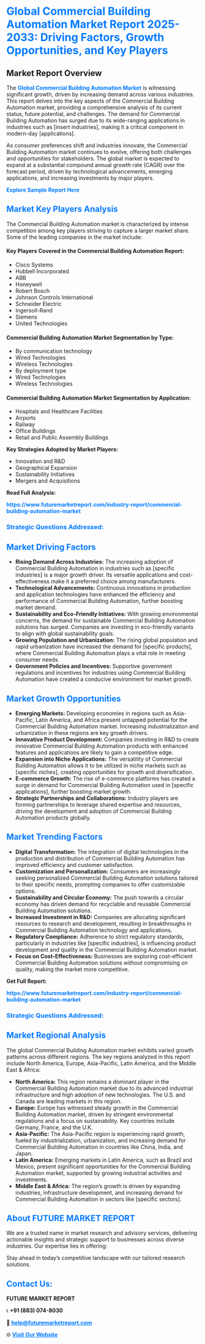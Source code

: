 <h1 style="color: #007BFF;">Global Commercial Building Automation Market Report 2025-2033: Driving Factors, Growth Opportunities, and Key Players</h1>

<section id="overview">
<h2>Market Report Overview</h2>
<p>The <a href="https://www.futuremarketreport.com/industry-report/commercial-building-automation-market" style="color: #007BFF; text-decoration: none;"><strong>Global Commercial Building Automation Market</strong></a> is witnessing significant growth, driven by increasing demand across various industries. This report delves into the key aspects of the Commercial Building Automation market, providing a comprehensive analysis of its current status, future potential, and challenges. The demand for Commercial Building Automation has surged due to its wide-ranging applications in industries such as [insert industries], making it a critical component in modern-day [applications].</p>
<p>As consumer preferences shift and industries innovate, the Commercial Building Automation market continues to evolve, offering both challenges and opportunities for stakeholders. The global market is expected to expand at a substantial compound annual growth rate (CAGR) over the forecast period, driven by technological advancements, emerging applications, and increasing investments by major players.</p>
</section>

<section id="overview">
<p><a href="https://www.futuremarketreport.com/request-sample/reportId=107763" style="color: #007BFF; text-decoration: none;"><strong>Explore Sample Report Here</strong></a></p>
</section>

<section id="key-players">
<h2 style="color: #007BFF;">Market Key Players Analysis</h2>
<p>The Commercial Building Automation market is characterized by intense competition among key players striving to capture a larger market share. Some of the leading companies in the market include:</p>
<h4>Key Players Covered in the Commercial Building Automation Report:</h4>
<ul><li>Cisco Systems</li><li>Hubbell Incorporated</li><li>ABB</li><li>Honeywell</li><li>Robert Bosch</li><li>Johnson Controls International</li><li>Schneider Electric</li><li>Ingersoll-Rand</li><li>Siemens</li><li>United Technologies</li></ul>
<h4>Commercial Building Automation Market Segmentation by Type:</h4>
<ul><li>By communication technology</li><li>Wired Technologies</li><li>Wireless Technologies</li><li>By deployment type</li><li>Wired Technologies</li><li>Wireless Technologies</li></ul>

<h4>Commercial Building Automation Market Segmentation by Application:</h4>
<ul><li>Hospitals and Healthcare Facilities</li><li>Airports</li><li>Railway</li><li>Office Buildings</li><li>Retail and Public Assembly Buildings</li></ul>
<p><strong>Key Strategies Adopted by Market Players:</strong></p>
<ul>
<li>Innovation and R&D</li>
<li>Geographical Expansion</li>
<li>Sustainability Initiatives</li>
<li>Mergers and Acquisitions</li>
</ul>
</section>

<section>
<p><strong>Read Full Analysis: </strong></p><a href="https://www.futuremarketreport.com/industry-report/commercial-building-automation-market" style="color: #007BFF; text-decoration: none;"><strong>https://www.futuremarketreport.com/industry-report/commercial-building-automation-market</strong></a>
<h3 style="color: #007BFF;">Strategic Questions Addressed:</h3>
</section>

<section id="driving-factors">
<h2 style="color: #007BFF;">Market Driving Factors</h2>
<ul>
<li><strong>Rising Demand Across Industries:</strong> The increasing adoption of Commercial Building Automation in industries such as [specific industries] is a major growth driver. Its versatile applications and cost-effectiveness make it a preferred choice among manufacturers.</li>
<li><strong>Technological Advancements:</strong> Continuous innovations in production and application technologies have enhanced the efficiency and performance of Commercial Building Automation, further boosting market demand.</li>
<li><strong>Sustainability and Eco-Friendly Initiatives:</strong> With growing environmental concerns, the demand for sustainable Commercial Building Automation solutions has surged. Companies are investing in eco-friendly variants to align with global sustainability goals.</li>
<li><strong>Growing Population and Urbanization:</strong> The rising global population and rapid urbanization have increased the demand for [specific products], where Commercial Building Automation plays a vital role in meeting consumer needs.</li>
<li><strong>Government Policies and Incentives:</strong> Supportive government regulations and incentives for industries using Commercial Building Automation have created a conducive environment for market growth.</li>
</ul>
</section>

<section id="growth-opportunities">
<h2 style="color: #007BFF;">Market Growth Opportunities</h2>
<ul>
<li><strong>Emerging Markets:</strong> Developing economies in regions such as Asia-Pacific, Latin America, and Africa present untapped potential for the Commercial Building Automation market. Increasing industrialization and urbanization in these regions are key growth drivers.</li>
<li><strong>Innovative Product Development:</strong> Companies investing in R&D to create innovative Commercial Building Automation products with enhanced features and applications are likely to gain a competitive edge.</li>
<li><strong>Expansion into Niche Applications:</strong> The versatility of Commercial Building Automation allows it to be utilized in niche markets such as [specific niches], creating opportunities for growth and diversification.</li>
<li><strong>E-commerce Growth:</strong> The rise of e-commerce platforms has created a surge in demand for Commercial Building Automation used in [specific applications], further boosting market growth.</li>
<li><strong>Strategic Partnerships and Collaborations:</strong> Industry players are forming partnerships to leverage shared expertise and resources, driving the development and adoption of Commercial Building Automation products globally.</li>
</ul>
</section>

<section id="trending-factors">
<h2 style="color: #007BFF;">Market Trending Factors</h2>
<ul>
<li><strong>Digital Transformation:</strong> The integration of digital technologies in the production and distribution of Commercial Building Automation has improved efficiency and customer satisfaction.</li>
<li><strong>Customization and Personalization:</strong> Consumers are increasingly seeking personalized Commercial Building Automation solutions tailored to their specific needs, prompting companies to offer customizable options.</li>
<li><strong>Sustainability and Circular Economy:</strong> The push towards a circular economy has driven demand for recyclable and reusable Commercial Building Automation solutions.</li>
<li><strong>Increased Investment in R&D:</strong> Companies are allocating significant resources to research and development, resulting in breakthroughs in Commercial Building Automation technology and applications.</li>
<li><strong>Regulatory Compliance:</strong> Adherence to strict regulatory standards, particularly in industries like [specific industries], is influencing product development and quality in the Commercial Building Automation market.</li>
<li><strong>Focus on Cost-Effectiveness:</strong> Businesses are exploring cost-efficient Commercial Building Automation solutions without compromising on quality, making the market more competitive.</li>
</ul>
</section>

<section>
<p><strong>Get Full Report: </strong></p><a href="https://www.futuremarketreport.com/industry-report/commercial-building-automation-market" style="color: #007BFF; text-decoration: none;"><strong>https://www.futuremarketreport.com/industry-report/commercial-building-automation-market</strong></a>
<h3 style="color: #007BFF;">Strategic Questions Addressed:</h3>
</section>


<section id="regional-analysis">
<h2 style="color: #007BFF;">Market Regional Analysis</h2>
<p>The global Commercial Building Automation market exhibits varied growth patterns across different regions. The key regions analyzed in this report include North America, Europe, Asia-Pacific, Latin America, and the Middle East & Africa:</p>
<ul>
<li><strong>North America:</strong> This region remains a dominant player in the Commercial Building Automation market due to its advanced industrial infrastructure and high adoption of new technologies. The U.S. and Canada are leading markets in this region.</li>
<li><strong>Europe:</strong> Europe has witnessed steady growth in the Commercial Building Automation market, driven by stringent environmental regulations and a focus on sustainability. Key countries include Germany, France, and the U.K.</li>
<li><strong>Asia-Pacific:</strong> The Asia-Pacific region is experiencing rapid growth, fueled by industrialization, urbanization, and increasing demand for Commercial Building Automation in countries like China, India, and Japan.</li>
<li><strong>Latin America:</strong> Emerging markets in Latin America, such as Brazil and Mexico, present significant opportunities for the Commercial Building Automation market, supported by growing industrial activities and investments.</li>
<li><strong>Middle East & Africa:</strong> The region’s growth is driven by expanding industries, infrastructure development, and increasing demand for Commercial Building Automation in sectors like [specific sectors].</li>
</ul>
</section>

<footer>
<h2 style="color: #007BFF;">About FUTURE MARKET REPORT</h2>
<p>We are a trusted name in market research and advisory services, delivering actionable insights and strategic support to businesses across diverse industries. Our expertise lies in offering:</p>

<p>Stay ahead in today’s competitive landscape with our tailored research solutions.</p>

<h2 style="color: #007BFF;">Contact Us:</h2>
<p><strong>FUTURE MARKET REPORT</strong></p>
<p>📞 <strong>+91 (883) 074-8030</strong></p>
<p>📧 <strong><a href="mailto:help@futuremarketreport.com" style="color: #007BFF;">help@futuremarketreport.com</a></strong></p>
<p>🌐 <strong><a href="https://www.futuremarketreport.com/" style="color: #007BFF;">Visit Our Website</a></strong></p>
</footer>